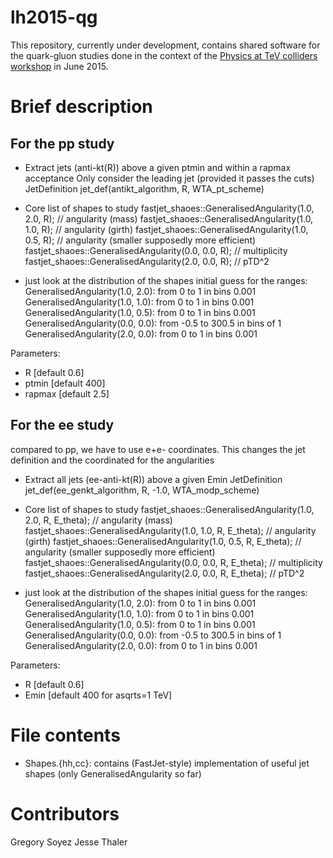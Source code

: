 lh2015-qg
=========

This repository, currently under development, contains shared software
for the quark-gluon studies done in the context of the [Physics at TeV
colliders workshop](http://phystev.cnrs.fr/) in June 2015.

Brief description
=================

For the pp study
----------------

- Extract jets (anti-kt(R)) above a given ptmin and within a rapmax acceptance
  Only consider the leading jet (provided it passes the cuts)
  JetDefinition jet_def(antikt_algorithm, R, WTA_pt_scheme)

- Core list of shapes to study
   fastjet_shaoes::GeneralisedAngularity(1.0, 2.0, R); // angularity (mass)
   fastjet_shaoes::GeneralisedAngularity(1.0, 1.0, R); // angularity (girth)
   fastjet_shaoes::GeneralisedAngularity(1.0, 0.5, R); // angularity (smaller supposedly more efficient)
   fastjet_shaoes::GeneralisedAngularity(0.0, 0.0, R); // multiplicity
   fastjet_shaoes::GeneralisedAngularity(2.0, 0.0, R); // pTD^2

- just look at the distribution of the shapes
  initial guess for the ranges:
    GeneralisedAngularity(1.0, 2.0): from 0 to 1 in bins 0.001
    GeneralisedAngularity(1.0, 1.0): from 0 to 1 in bins 0.001
    GeneralisedAngularity(1.0, 0.5): from 0 to 1 in bins 0.001
    GeneralisedAngularity(0.0, 0.0): from -0.5 to 300.5 in bins of 1 
    GeneralisedAngularity(2.0, 0.0): from 0 to 1 in bins 0.001


Parameters:
 - R [default 0.6]
 - ptmin [default 400]
 - rapmax [default 2.5]

For the ee study
----------------

  compared to pp, we have to use e+e- coordinates. This changes the
  jet definition and the coordinated for the angularities

- Extract all jets (ee-anti-kt(R)) above a given Emin
  JetDefinition jet_def(ee_genkt_algorithm, R, -1.0, WTA_modp_scheme)

- Core list of shapes to study
   fastjet_shaoes::GeneralisedAngularity(1.0, 2.0, R, E_theta); // angularity (mass)
   fastjet_shaoes::GeneralisedAngularity(1.0, 1.0, R, E_theta); // angularity (girth)
   fastjet_shaoes::GeneralisedAngularity(1.0, 0.5, R, E_theta); // angularity (smaller supposedly more efficient)
   fastjet_shaoes::GeneralisedAngularity(0.0, 0.0, R, E_theta); // multiplicity
   fastjet_shaoes::GeneralisedAngularity(2.0, 0.0, R, E_theta); // pTD^2

- just look at the distribution of the shapes
  initial guess for the ranges:
    GeneralisedAngularity(1.0, 2.0): from 0 to 1 in bins 0.001
    GeneralisedAngularity(1.0, 1.0): from 0 to 1 in bins 0.001
    GeneralisedAngularity(1.0, 0.5): from 0 to 1 in bins 0.001
    GeneralisedAngularity(0.0, 0.0): from -0.5 to 300.5 in bins of 1 
    GeneralisedAngularity(2.0, 0.0): from 0 to 1 in bins 0.001

Parameters:
 - R [default 0.6]
 - Emin [default 400 for asqrts=1 TeV]

File contents
=============

- Shapes.{hh,cc}: contains (FastJet-style) implementation of useful
  jet shapes (only GeneralisedAngularity so far)

Contributors
============

Gregory Soyez
Jesse Thaler

